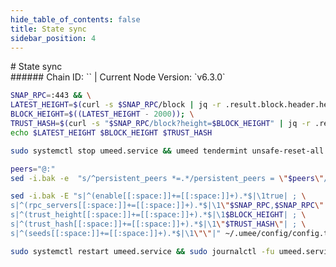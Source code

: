 ```yaml
---
hide_table_of_contents: false
title: State sync
sidebar_position: 4
---
```


<div class="h1-with-icon icon-umee">
# State sync
</div>
###### Chain ID: `` | Current Node Version: `v6.3.0`

```bash
SNAP_RPC=:443 && \
LATEST_HEIGHT=$(curl -s $SNAP_RPC/block | jq -r .result.block.header.height); \
BLOCK_HEIGHT=$((LATEST_HEIGHT - 2000)); \
TRUST_HASH=$(curl -s "$SNAP_RPC/block?height=$BLOCK_HEIGHT" | jq -r .result.block_id.hash) && \
echo $LATEST_HEIGHT $BLOCK_HEIGHT $TRUST_HASH
```
```bash
sudo systemctl stop umeed.service && umeed tendermint unsafe-reset-all --home ~/.umee --keep-addr-book
```
```bash
peers="@:"
sed -i.bak -e  "s/^persistent_peers *=.*/persistent_peers = \"$peers\"/" ~/.umee/config/config.toml
```
```bash
sed -i.bak -E "s|^(enable[[:space:]]+=[[:space:]]+).*$|\1true| ; \
s|^(rpc_servers[[:space:]]+=[[:space:]]+).*$|\1\"$SNAP_RPC,$SNAP_RPC\"| ; \
s|^(trust_height[[:space:]]+=[[:space:]]+).*$|\1$BLOCK_HEIGHT| ; \
s|^(trust_hash[[:space:]]+=[[:space:]]+).*$|\1\"$TRUST_HASH\"| ; \
s|^(seeds[[:space:]]+=[[:space:]]+).*$|\1\"\"|" ~/.umee/config/config.toml
```
```bash
sudo systemctl restart umeed.service && sudo journalctl -fu umeed.service --no-hostname -o cat
```